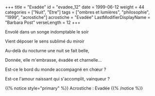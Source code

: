 +++
title = "Evadée"
id = "evadee_12"
date = 1999-06-12
weight = 44
categories = ["Nuit", "Etre"]
tags = ["ombres et lumières", "philosophie", "1999", "acrostiche"]
acrostiche = "Evadée"
LastModifierDisplayName = "Barbara Post"
verseLength = 12
+++

Envolé dans un songe indomptable le soir

Vient déposer le sens sublimé du miroir

Au-delà du nocturne une nuit se fait belle,

Donnée, elle m'embrasse, évadée et charnelle...

Est-ce le bord du monde accompagné en chœur ?

Est-ce l'amour naissant qui s'accomplit, vainqueur ?

{{% notice style="primary" %}}
Acrostiche : Evadée
{{% /notice %}}
